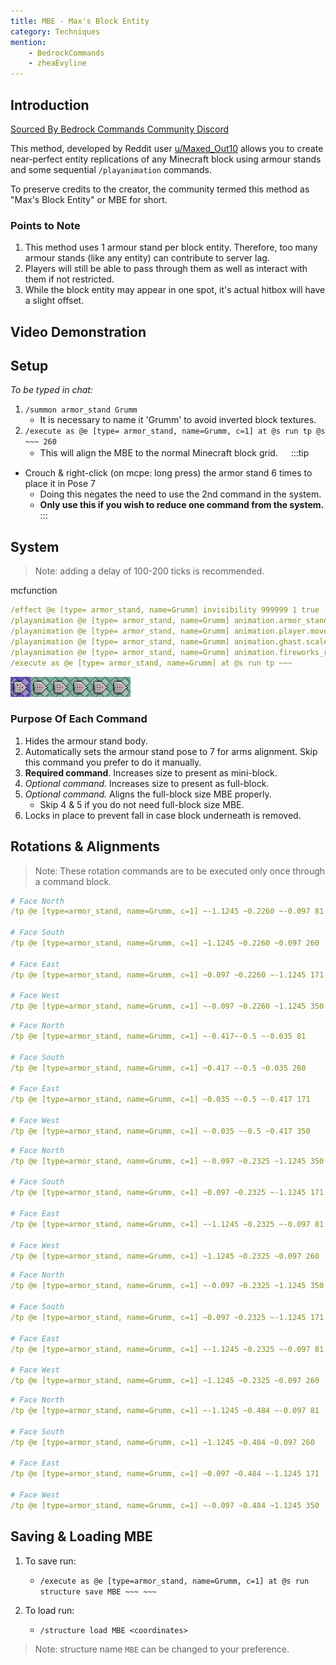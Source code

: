```yaml
---
title: MBE - Max's Block Entity
category: Techniques
mention:
    - BedrockCommands
    - zheaEvyline
---
```


## Introduction

[Sourced By Bedrock Commands Community Discord](https://discord.gg/SYstTYx5G5)

This method, developed by Reddit user [u/Maxed_Out10](https://www.reddit.com/user/Maxed_Out10/) allows you to create near-perfect entity replications of any Minecraft block using armour stands and some sequential `/playanimation` commands.

To preserve credits to the creator, the community termed this method as "Max's Block Entity" or MBE for short.

### Points to Note

1. This method uses 1 armour stand per block entity. Therefore, too many armour stands (like any entity) can contribute to server lag.
2. Players will still be able to pass through them as well as interact with them if not restricted.
3. While the block entity may appear in one spot, it's actual hitbox will have a slight offset.

## Video Demonstration

<YouTubeEmbed
    id="kb8rz9ItE_M"
/>

## Setup

*To be typed in chat:*
1. `/summon armor_stand Grumm`
    - It is necessary to name it 'Grumm' to avoid inverted block textures.
2. `/execute as @e [type= armor_stand, name=Grumm, c=1] at @s run tp @s ~~~ 260`
    - This will align the MBE to the normal Minecraft block grid.
ㅤ
:::tip
- Crouch & right-click (on mcpe: long press) the armor stand 6 times to place it in Pose 7
    - Doing this negates the need to use the 2nd command in the system.
    - **Only use this if you wish to reduce one command from the system.**
:::

## System

> Note: adding a delay of 100-200 ticks is recommended.

<CodeHeader>mcfunction</CodeHeader>

```yaml
/effect @e [type= armor_stand, name=Grumm] invisibility 999999 1 true
/playanimation @e [type= armor_stand, name=Grumm] animation.armor_stand.entertain_pose null 0 "0" align.arms
/playanimation @e [type= armor_stand, name=Grumm] animation.player.move.arms.zombie null 0 "0" size.mini_block
/playanimation @e [type= armor_stand, name=Grumm] animation.ghast.scale null 0 "0" size.full_block
/playanimation @e [type= armor_stand, name=Grumm] animation.fireworks_rocket.move null 0 "0" align.full_block
/execute as @e [type= armor_stand, name=Grumm] at @s run tp ~~~
```
![commandBlockChain6](/assets/images/commands/commandBlockChain/6.png)

### Purpose Of Each Command
1. Hides the armour stand body.
2. Automatically sets the armour stand pose to 7 for arms alignment. Skip this command you prefer to do it manually.
3. __Required command__. Increases size to present as mini-block.
4. *Optional command.* Increases size to present as full-block.
5. *Optional command.* Aligns the full-block size MBE properly.
    - Skip 4 & 5 if you do not need full-block size MBE.
6. Locks in place to prevent fall in case block underneath is removed.

## Rotations & Alignments

> Note: These rotation commands are to be executed only once through a command block.

<Spoiler title="Full MBE">

```yaml
# Face North
/tp @e [type=armor_stand, name=Grumm, c=1] ~-1.1245 ~0.2260 ~-0.097 81

# Face South
/tp @e [type=armor_stand, name=Grumm, c=1] ~1.1245 ~0.2260 ~0.097 260

# Face East
/tp @e [type=armor_stand, name=Grumm, c=1] ~0.097 ~0.2260 ~-1.1245 171

# Face West
/tp @e [type=armor_stand, name=Grumm, c=1] ~-0.097 ~0.2260 ~1.1245 350
```

</Spoiler>


<Spoiler title="Mini MBE">

```yaml
# Face North
/tp @e [type=armor_stand, name=Grumm, c=1] ~-0.417~-0.5 ~-0.035 81

# Face South
/tp @e [type=armor_stand, name=Grumm, c=1] ~0.417 ~-0.5 ~0.035 260

# Face East
/tp @e [type=armor_stand, name=Grumm, c=1] ~0.035 ~-0.5 ~-0.417 171

# Face West
/tp @e [type=armor_stand, name=Grumm, c=1] ~-0.035 ~-0.5 ~0.417 350
```

</Spoiler>

<Spoiler title="Stair MBE">

```yaml
# Face North
/tp @e [type=armor_stand, name=Grumm, c=1] ~-0.097 ~0.2325 ~1.1245 350

# Face South
/tp @e [type=armor_stand, name=Grumm, c=1] ~0.097 ~0.2325 ~-1.1245 171

# Face East
/tp @e [type=armor_stand, name=Grumm, c=1] ~-1.1245 ~0.2325 ~-0.097 81

# Face West
/tp @e [type=armor_stand, name=Grumm, c=1] ~1.1245 ~0.2325 ~0.097 260
```

</Spoiler>

<Spoiler title="Bottom Slab MBE">

```yaml
# Face North
/tp @e [type=armor_stand, name=Grumm, c=1] ~-0.097 ~0.2325 ~1.1245 350

# Face South
/tp @e [type=armor_stand, name=Grumm, c=1] ~0.097 ~0.2325 ~-1.1245 171

# Face East
/tp @e [type=armor_stand, name=Grumm, c=1] ~-1.1245 ~0.2325 ~-0.097 81

# Face West
/tp @e [type=armor_stand, name=Grumm, c=1] ~1.1245 ~0.2325 ~0.097 260
```

</Spoiler>

<Spoiler title="Top Slab MBE">

```yaml
# Face North
/tp @e [type=armor_stand, name=Grumm, c=1] ~-1.1245 ~0.484 ~-0.097 81

# Face South
/tp @e [type=armor_stand, name=Grumm, c=1] ~1.1245 ~0.484 ~0.097 260

# Face East
/tp @e [type=armor_stand, name=Grumm, c=1] ~0.097 ~0.484 ~-1.1245 171

# Face West
/tp @e [type=armor_stand, name=Grumm, c=1] ~-0.097 ~0.484 ~1.1245 350
```

</Spoiler>

## Saving & Loading MBE

1. To save run:
    - `/execute as @e [type=armor_stand, name=Grumm, c=1] at @s run structure save MBE ~~~ ~~~`

2. To load run:
    - `/structure load MBE <coordinates>`

> Note: structure name `MBE` can be changed to your preference.
